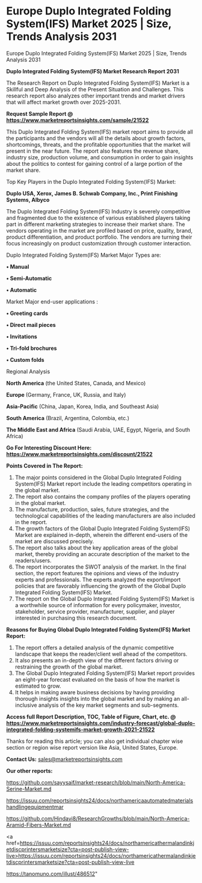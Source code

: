 # Europe Duplo Integrated Folding System(IFS) Market 2025 | Size, Trends Analysis 2031
 Europe Duplo Integrated Folding System(IFS) Market 2025 | Size, Trends Analysis 2031

<strong>Duplo Integrated Folding System(IFS) Market Research Report 2031</strong>

The Research Report on Duplo Integrated Folding System(IFS) Market is a Skillful and Deep Analysis of the Present Situation and Challenges. This research report also analyzes other important trends and market drivers that will affect market growth over 2025-2031.

<strong>Request Sample Report @ <a href=https://www.marketreportsinsights.com/sample/21522>https://www.marketreportsinsights.com/sample/21522</a></strong>

This Duplo Integrated Folding System(IFS) market report aims to provide all the participants and the vendors will all the details about growth factors, shortcomings, threats, and the profitable opportunities that the market will present in the near future. The report also features the revenue share, industry size, production volume, and consumption in order to gain insights about the politics to contest for gaining control of a large portion of the market share.

Top Key Players in the Duplo Integrated Folding System(IFS) Market:

<strong>Duplo USA, Xerox, James B. Schwab Company, Inc., Print Finishing Systems, Albyco</strong>

The Duplo Integrated Folding System(IFS) Industry is severely competitive and fragmented due to the existence of various established players taking part in different marketing strategies to increase their market share. The vendors operating in the market are profiled based on price, quality, brand, product differentiation, and product portfolio. The vendors are turning their focus increasingly on product customization through customer interaction.

Duplo Integrated Folding System(IFS) Market Major Types are:

<strong>• Manual

• Semi-Automatic

• Automatic</strong>

Market Major end-user applications :

<strong>• Greeting cards

• Direct mail pieces

• Invitations

• Tri-fold brochures

• Custom folds</strong>

Regional Analysis

</u><strong><b>North America</b></strong> (the United States, Canada, and Mexico)

<strong><b>Europe </b></strong>(Germany, France, UK, Russia, and Italy)

<strong><b>Asia-Pacific</b></strong> (China, Japan, Korea, India, and Southeast Asia)

<strong><b>South America</b></strong> (Brazil, Argentina, Colombia, etc.)

<strong><b>The Middle East and Africa</b></strong> (Saudi Arabia, UAE, Egypt, Nigeria, and South Africa)

<strong>Go For Interesting Discount Here: <a href=https://www.marketreportsinsights.com/discount/21522>https://www.marketreportsinsights.com/discount/21522</a></strong>

<strong>Points Covered in The Report:</strong>
<ol>
  <li>The major points considered in the Global Duplo Integrated Folding System(IFS) Market report include the leading competitors operating in the global market.</li>
  <li>The report also contains the company profiles of the players operating in the global market.</li>
  <li>The manufacture, production, sales, future strategies, and the technological capabilities of the leading manufacturers are also included in the report.</li>
  <li>The growth factors of the Global Duplo Integrated Folding System(IFS) Market are explained in-depth, wherein the different end-users of the market are discussed precisely.</li>
  <li>The report also talks about the key application areas of the global market, thereby providing an accurate description of the market to the readers/users.</li>
  <li>The report incorporates the SWOT analysis of the market. In the final section, the report features the opinions and views of the industry experts and professionals. The experts analyzed the export/import policies that are favorably influencing the growth of the Global Duplo Integrated Folding System(IFS) Market.</li>
  <li>The report on the Global Duplo Integrated Folding System(IFS) Market is a worthwhile source of information for every policymaker, investor, stakeholder, service provider, manufacturer, supplier, and player interested in purchasing this research document.</li>
</ol>
<strong>Reasons for Buying Global Duplo Integrated Folding System(IFS) Market Report:</strong>

<ol>
  <li>The report offers a detailed analysis of the dynamic competitive landscape that keeps the reader/client well ahead of the competitors.</li>
  <li>It also presents an in-depth view of the different factors driving or restraining the growth of the global market.</li>
  <li>The Global Duplo Integrated Folding System(IFS) Market report provides an eight-year forecast evaluated on the basis of how the market is estimated to grow.</li>
  <li>It helps in making aware business decisions by having providing thorough insights insights into the global market and by making an all-inclusive analysis of the key market segments and sub-segments.</li>
</ol>
<strong>Access full Report Description, TOC, Table of Figure, Chart, etc. @ <a href=https://www.marketreportsinsights.com/industry-forecast/global-duplo-integrated-folding-systemifs-market-growth-2021-21522>https://www.marketreportsinsights.com/industry-forecast/global-duplo-integrated-folding-systemifs-market-growth-2021-21522</a></strong>


Thanks for reading this article; you can also get individual chapter wise section or region wise report version like Asia, United States, Europe.

<strong>Contact Us:</strong>
sales@marketreportsinsights.com

<strong>Our other reports:</strong>

<a href=https://github.com/sayysaif/market-research/blob/main/North-America-Serine-Market.md>https://github.com/sayysaif/market-research/blob/main/North-America-Serine-Market.md</a>

<a href=https://issuu.com/reportsinsights24/docs/northamericaautomatedmaterialshandlingequipmentmar>https://issuu.com/reportsinsights24/docs/northamericaautomatedmaterialshandlingequipmentmar</a>

<a href=https://github.com/Hindavi8/ResearchGrowths/blob/main/North-America-Aramid-Fibers-Market.md>https://github.com/Hindavi8/ResearchGrowths/blob/main/North-America-Aramid-Fibers-Market.md</a>

<a href=https://issuu.com/reportsinsights24/docs/northamericathermalandinkjetdiscprintersmarketsize?cta=post-publish-view-live>https://issuu.com/reportsinsights24/docs/northamericathermalandinkjetdiscprintersmarketsize?cta=post-publish-view-live</a>

<a href=https://tanomuno.com/illust/486512>https://tanomuno.com/illust/486512</a>"
